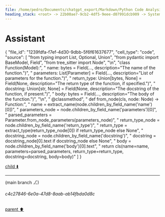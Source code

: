 ```yaml
---
file: /home/pedro/Documents/chatgpt_export/Markdown/Python Code Analysis & Parsing.md
heading_stack: <root> -> 22b00ae7-9cb2-4df5-9eee-d07991dcb909 -> System -> 20ebaef2-02d6-4890-a642-e0f29f17805b -> System -> aaa2cafe-8b89-4a61-8a81-7ae5b849a3d4 -> User -> 9440ae93-53d9-4599-a08c-4f481da5db27 -> Assistant -> 57cd8fdb-661b-4e6a-89bc-77d3c8237b3f -> Tool -> 79181316-3c09-4844-8300-7e43ccd3f8a1 -> Assistant -> Cell 1 -> Cell 2 -> Observations: -> aaa2a124-a531-49d7-abf1-6bff71ae059e -> User -> f39d6ca7-8490-47d0-87ef-7295db56ee72 -> Assistant -> 4638e5fb-7316-4f3d-875b-e70772997c48 -> Tool -> c7d28657-3cf6-4f25-9465-6819041068f4 -> Assistant -> aaa21996-ce1a-4550-baea-bb77183194f1 -> User -> b2c70be9-2d0f-428b-be57-aef658e7da45 -> Assistant
---
```

# Assistant

{
  "file_id": "1239fdfa-f7ef-4d30-9dbb-5f6f61637677",
  "cell_type": "code",
  "source": [
    "from typing import List, Optional, Union",
    "from pydantic import BaseModel, Field",
    "from tree_sitter import Node",
    "\n",
    "class Function(Model):",
    "    name: bytes = Field(..., description=\"The name of the function.\")",
    "    parameters: List[Parameter] = Field(..., description=\"List of parameters for the function.\")",
    "    return_type: Union[bytes, None] = Field(None, description=\"The return type of the function, if specified.\")",
    "    docstring: Union[str, None] = Field(None, description=\"The docstring of the function, if present.\")",
    "    body: bytes = Field(..., description=\"The body of the function.\")",
    "\n",
    "    @classmethod",
    "    def from_node(cls, node: Node) -> Function:",
    "        name = extract_name(node.children_by_field_name('name')[0])",
    "        parameters_node = node.children_by_field_name('parameters')[0]",
    "        parsed_parameters = Parameter.from_node_parameters(parameters_node)",
    "        return_type_node = node.children_by_field_name('return_type')",
    "        return_type = extract_type(return_type_node[0]) if return_type_node else None",
    "        docstring_node = node.children_by_field_name('docstring')",
    "        docstring = docstring_node[0].text if docstring_node else None",
    "        body = node.children_by_field_name('body')[0].text",
    "        return cls(name=name, parameters=parsed_parameters, return_type=return_type, docstring=docstring, body=body)"
  ]
}

[child ⬇️](#c4c27846-6e0a-47d8-8aab-ab14fbda0d8c)

---

(main branch ⎇)
###### c4c27846-6e0a-47d8-8aab-ab14fbda0d8c
[parent ⬆️](#b2c70be9-2d0f-428b-be57-aef658e7da45)
